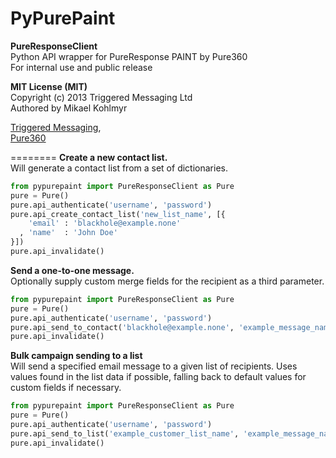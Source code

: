 PyPurePaint
========
**PureResponseClient**  
Python API wrapper for PureResponse PAINT by Pure360  
For internal use and public release  

**MIT License (MIT)**  
Copyright (c) 2013 Triggered Messaging Ltd  
Authored by Mikael Kohlmyr  

[Triggered Messaging](http://triggeredmessaging.com),  
[Pure360](http://www.pure360.com/)

========
**Create a new contact list.**  
Will generate a contact list from a set of dictionaries.
```python
from pypurepaint import PureResponseClient as Pure
pure = Pure()
pure.api_authenticate('username', 'password')
pure.api_create_contact_list('new_list_name', [{
    'email' : 'blackhole@example.none'
  , 'name'  : 'John Doe'
}])
pure.api_invalidate()
```

**Send a one-to-one message.**  
Optionally supply custom merge fields for the recipient as a third parameter.
```python
from pypurepaint import PureResponseClient as Pure
pure = Pure()
pure.api_authenticate('username', 'password')
pure.api_send_to_contact('blackhole@example.none', 'example_message_name')
pure.api_invalidate()
```

**Bulk campaign sending to a list**  
Will send a specified email message to a given list of recipients. Uses values found in the list data if possible, falling back to default values for custom fields if necessary.
```python
from pypurepaint import PureResponseClient as Pure
pure = Pure()
pure.api_authenticate('username', 'password')
pure.api_send_to_list('example_customer_list_name', 'example_message_name')
pure.api_invalidate()
```
